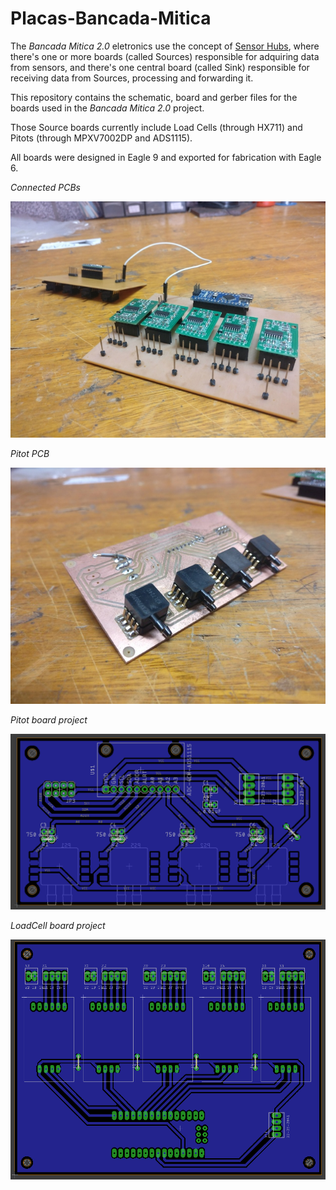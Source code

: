 # Placas-Bancada-Mitica

The *Bancada Mitica 2.0* eletronics use the concept of [Sensor Hubs](https://en.wikipedia.org/wiki/Sensor_hub), where there's one or more boards (called Sources) responsible for adquiring data from sensors, and there's one central board (called Sink) responsible for receiving data from Sources, processing and forwarding it.

This repository contains the schematic, board and gerber files for the boards used in the *Bancada Mitica 2.0* project.

Those Source boards currently include Load Cells (through HX711) and Pitots (through MPXV7002DP and ADS1115).

All boards were designed in Eagle 9 and exported for fabrication with Eagle 6.

*Connected PCBs*

![Pitot Board](images/connected_pcbs.jpg)

*Pitot PCB*

![Pitot Board](images/pitot_pcb.jpg)

*Pitot board project*

![Pitot Board](images/pitot_board.png)

*LoadCell board project*

![LoadCell Board](images/loadcell_board.png)